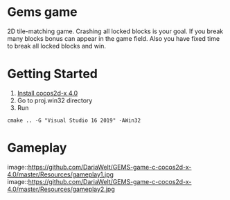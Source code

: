# Gems game

2D tile-matching game. Crashing all locked blocks is your goal. If you break many blocks bonus can appear in the game field. Also you have fixed time to break all locked blocks and win. 

# Getting Started

1. [Install cocos2d-x 4.0](https://www.cocos.com/en/cocos2dx/download)
2. Go to proj.win32 directory 
3. Run
```
cmake .. -G "Visual Studio 16 2019" -AWin32
````

# Gameplay
image::https://github.com/DariaWelt/GEMS-game-c-cocos2d-x-4.0/master/Resources/gameplay1.jpg
image::https://github.com/DariaWelt/GEMS-game-c-cocos2d-x-4.0/master/Resources/gameplay2.jpg
